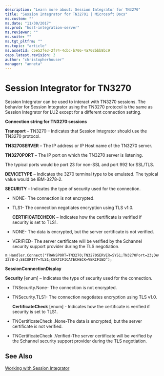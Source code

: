 ```yaml
---
description: "Learn more about: Session Integrator for TN3270"
title: "Session Integrator for TN32701 | Microsoft Docs"
ms.custom: ""
ms.date: "11/30/2017"
ms.prod: "host-integration-server"
ms.reviewer: ""
ms.suite: ""
ms.tgt_pltfrm: ""
ms.topic: "article"
ms.assetid: c5e52fe3-2f74-4cbc-b706-4a702bbb8bc9
caps.latest.revision: 3
author: "christopherhouser"
manager: "anneta"
---
```

# Session Integrator for TN3270
Session Integrator can be used to interact with TN3270 sessions. The behavior for Session Integrator using the TN3270 protocol is the same as Session Integrator for LU2 except for a different connection setting.  
  
 **Connection string for TN3270 sessions**  
  
 **Transport** – TN3270 – Indicates that Session Integrator should use the TN3270 protocol.  
  
 **TN3270SERVER** – The IP address or IP Host name of the TN3270 server.  
  
 **TN3270PORT** – The IP port on which the TN3270 server is listening.  
  
 The typical ports would be port 23 for non-SSL and port 992 for SSL/TLS.  
  
 **DEVICETYPE** – Indicates the 3270 terminal type to be emulated. The typical value would be IBM-3278-2.  
  
 **SECURITY** - Indicates the type of security used for the connection.  
  
- NONE- The connection is not encrypted.  
  
- TLS1- The connection negotiates encryption using TLS v1.0.  
  
  **CERTIFICATECHECK** – Indicates how the certificate is verified if security is set to TLS1.  
  
- NONE- The data is encrypted, but the server certificate is not verified.  
  
- VERIFIED- The server certificate will be verified by the Schannel security support provider during the TLS negotiation.  
  
```  
m_Handler.Connect("TRANSPORT=TN3270;TN3270SERVER=SYS1;TN3270Port=23;DeviceType=IBM-3278-2;SECURITY=TLS1;CERTIFICATECHECK=VERIFIED”);  
```  
  
 **SessionConnectionDisplay**  
  
 **Security** [enum] – Indicates the type of security used for the connection.  
  
- TNSecurity.None- The connection is not encrypted.  
  
- TNSecurity.TLS1- The connection negotiates encryption using TLS v1.0.  
  
  **CertificateCheck** [enum] - Indicates how the certificate is verified if security is set to TLS1.  
  
- TNCertificateCheck .None-The data is encrypted, but the server certificate is not verified.  
  
- TNCertificateCheck .Verified-The server certificate will be verified by the Schannel security support provider during the TLS negotiation.  
  
## See Also  
 [Working with Session Integrator](../core/working-with-session-integrator1.md)
